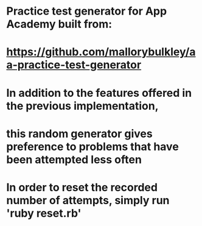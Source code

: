 # Practice test generator for App Academy built from:
# https://github.com/mallorybulkley/aa-practice-test-generator
#
# In addition to the features offered in the previous implementation,
# this random generator gives preference to problems that have been attempted less often
#
# In order to reset the recorded number of attempts, simply run 'ruby reset.rb'
